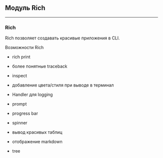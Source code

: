 ## Модуль Rich

---

### Rich

Rich позволяет создавать красивые приложения в CLI.

Возможности Rich

* rich print
* более понятные traceback
* inspect
* добавление цвета/стиля при выводе в терминал

* Handler для logging
* prompt
* progress bar
* spinner
* вывод красивых таблиц
* отображение markdown
* tree
